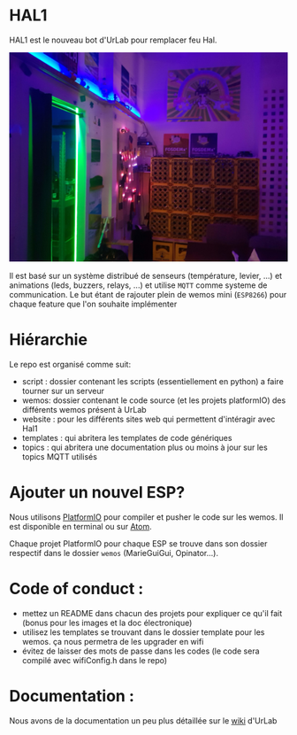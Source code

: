 # HAL1
HAL1 est le nouveau bot d'UrLab pour remplacer feu Hal.

![alt text](images-for-doc/space.jpg "LED")

Il est basé sur un système distribué de senseurs (température, levier, ...) et animations (leds, buzzers, relays, ...) et utilise `MQTT` comme systeme de communication.
Le but étant de rajouter plein de wemos mini (`ESP8266`) pour chaque feature que l'on souhaite implémenter

# Hiérarchie
Le repo est organisé comme suit:
 * script : dossier contenant les scripts (essentiellement en python) a faire tourner sur un serveur
 * wemos: dossier contenant le code source (et les projets platformIO) des différents wemos présent à UrLab
 * website : pour les différents sites web qui permettent d'intéragir avec Hal1
 * templates : qui abritera les templates de code génériques
 * topics : qui abritera une documentation plus ou moins à jour sur les topics MQTT utilisés

# Ajouter un nouvel ESP?

Nous utilisons [PlatformIO](https://platformio.org/) pour compiler et pusher le code sur les wemos.
Il est disponible en terminal ou sur [Atom](https://docs.platformio.org/en/latest/ide/atom.html).

Chaque projet PlatformIO pour chaque ESP se trouve dans son dossier respectif dans le dossier `wemos` (MarieGuiGui, Opinator...).

# Code of conduct :
* mettez un README dans chacun des projets pour expliquer ce qu'il fait (bonus pour les images et la doc électronique)
* utilisez les templates se trouvant dans le dossier template pour les wemos. ça nous permetra de les upgrader en wifi
* évitez de laisser des mots de passe dans les codes (le code sera compilé avec wifiConfig.h dans le repo)

# Documentation :
Nous avons de la documentation un peu plus détaillée sur le [wiki](https://urlab.be/wiki/hal1/) d'UrLab
